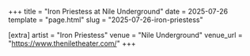 +++
title = "Iron Priestess at Nile Underground"
date = 2025-07-26
template = "page.html"
slug = "2025-07-26-iron-priestess"

[extra]
artist = "Iron Priestess"
venue = "Nile Underground"
venue_url = "https://www.theniletheater.com/"
+++
